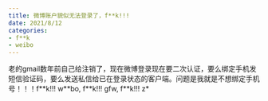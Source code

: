 ```yaml
---
title: 微博账户貌似无法登录了，f**k!!!
date: 2021/8/12
categories:
- f**k
- weibo
---
```


老的gmail数年前自己给注销了，现在微博登录现在要二次认证，要么绑定手机发短信验证码，要么发送私信给已在登录状态的客户端。问题是我就是不想绑定手机号！！！f\*\*k!!! w\*\*bo, f\*\*k!!! gfw, f\*\*k!!! z\*